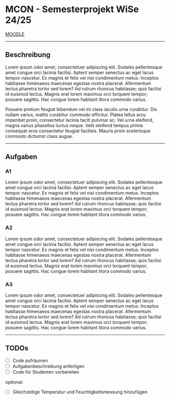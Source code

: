 # MCON - Semesterprojekt WiSe 24/25
[MOODLE](https://www.moodle-thu.de)
___
## Beschreibung
Lorem ipsum odor amet, consectetuer adipiscing elit. Sodales pellentesque amet congue orci lacinia facilisi. Aptent semper senectus ac eget lacus tempor nascetur. Ex magnis et felis vel nisi condimentum metus. Inceptos habitasse himenaeos maecenas egestas nostra placerat. Afermentum lectus pharetra tortor sed lorem? Ad rutrum rhoncus habitasse; quis facilisi id euismod lectus. Magnis erat lorem maximus orci torquent tempor; posuere sagittis. Hac congue lorem habitant litora commodo varius.

Posuere pretium feugiat bibendum vel mi class iaculis urna curabitur. Dis nullam varius, mattis curabitur commodo efficitur. Platea tellus arcu imperdiet proin; consectetur lacinia taciti pulvinar ac. Vel urna eleifend, magna varius phasellus luctus neque. Velit eleifend tempus primis consequat eros consectetur feugiat facilisis. Mauris proin scelerisque commodo dictumst class augue.

---
## Aufgaben
### A1
Lorem ipsum odor amet, consectetuer adipiscing elit. Sodales pellentesque amet congue orci lacinia facilisi. Aptent semper senectus ac eget lacus tempor nascetur. Ex magnis et felis vel nisi condimentum metus. Inceptos habitasse himenaeos maecenas egestas nostra placerat. Afermentum lectus pharetra tortor sed lorem? Ad rutrum rhoncus habitasse; quis facilisi id euismod lectus. Magnis erat lorem maximus orci torquent tempor; posuere sagittis. Hac congue lorem habitant litora commodo varius.

### A2
Lorem ipsum odor amet, consectetuer adipiscing elit. Sodales pellentesque amet congue orci lacinia facilisi. Aptent semper senectus ac eget lacus tempor nascetur. Ex magnis et felis vel nisi condimentum metus. Inceptos habitasse himenaeos maecenas egestas nostra placerat. Afermentum lectus pharetra tortor sed lorem? Ad rutrum rhoncus habitasse; quis facilisi id euismod lectus. Magnis erat lorem maximus orci torquent tempor; posuere sagittis. Hac congue lorem habitant litora commodo varius.

### A3
Lorem ipsum odor amet, consectetuer adipiscing elit. Sodales pellentesque amet congue orci lacinia facilisi. Aptent semper senectus ac eget lacus tempor nascetur. Ex magnis et felis vel nisi condimentum metus. Inceptos habitasse himenaeos maecenas egestas nostra placerat. Afermentum lectus pharetra tortor sed lorem? Ad rutrum rhoncus habitasse; quis facilisi id euismod lectus. Magnis erat lorem maximus orci torquent tempor; posuere sagittis. Hac congue lorem habitant litora commodo varius.

___
## TODOs
  - [ ] Code aufräumen
  - [ ] Aufgabenbeschreibung anfertigen
  - [ ] Code für Studenten vorbereiten

optional:
- [ ] Gleichzeitige Temperatur und Feuchtigkeitsmessung hinzufügen 
